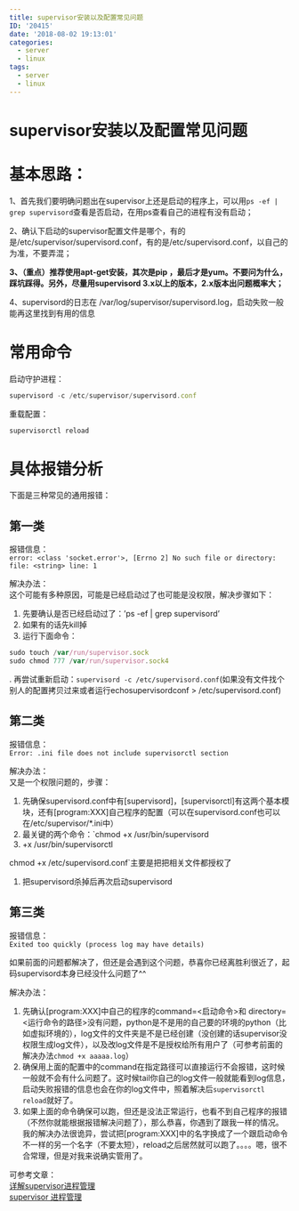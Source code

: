 ```yaml
---
title: supervisor安装以及配置常见问题
ID: '20415'
date: '2018-08-02 19:13:01'
categories:
  - server
  - linux
tags:
  - server
  - linux
---
```


# supervisor安装以及配置常见问题

# 基本思路：

1、首先我们要明确问题出在supervisor上还是启动的程序上，可以用`ps -ef | grep supervisord`查看是否启动，在用ps查看自己的进程有没有启动；

2、确认下启动的supervisor配置文件是哪个，有的是/etc/supervisor/supervisord.conf，有的是/etc/supervisord.conf，以自己的为准，不要弄混；

**3、（重点）推荐使用apt-get安装，其次是pip ，最后才是yum。不要问为什么，踩坑踩得。另外，尽量用supervisord 3.x以上的版本，2.x版本出问题概率大；**

4、supervisord的日志在 /var/log/supervisor/supervisord.log，启动失败一般能再这里找到有用的信息

# 常用命令

启动守护进程：

``` js 
supervisord -c /etc/supervisor/supervisord.conf
```

重载配置：

``` js 
supervisorctl reload
```

# 具体报错分析

下面是三种常见的通用报错：

## 第一类

报错信息：  
`error: <class 'socket.error'>, [Errno 2] No such file or directory: file: <string> line: 1`

解决办法：  
这个可能有多种原因，可能是已经启动过了也可能是没权限，解决步骤如下：

1. 先要确认是否已经启动过了：’ps -ef | grep supervisord’
2. 如果有的话先kill掉
3. 运行下面命令：

``` js 
sudo touch /var/run/supervisor.sock
sudo chmod 777 /var/run/supervisor.sock4
```

. 再尝试重新启动：`supervisord -c /etc/supervisord.conf`(如果没有文件找个别人的配置拷贝过来或者运行echosupervisordconf > /etc/supervisord.conf)

## 第二类

报错信息：  
`Error: .ini file does not include supervisorctl section`

解决办法：  
又是一个权限问题的，步骤：

1. 先确保supervisord.conf中有\[supervisord\]，\[supervisorctl\]有这两个基本模块，还有\[program:XXX\]自己程序的配置（可以在supervisord.conf也可以在/etc/supervisor/\*.ini中）
2. 最关键的两个命令：\`chmod +x /usr/bin/supervisord
3. +x /usr/bin/supervisorctl

chmod +x /etc/supervisord.conf\`主要是把把相关文件都授权了

1. 把supervisord杀掉后再次启动supervisord

## 第三类

报错信息：  
`Exited too quickly (process log may have details)`

如果前面的问题都解决了，但还是会遇到这个问题，恭喜你已经离胜利很近了，起码supervisord本身已经没什么问题了^^

解决办法：

1. 先确认\[program:XXX\]中自己的程序的command=<启动命令>和 directory=<运行命令的路径>没有问题，python是不是用的自己要的环境的python（比如虚拟环境的），log文件的文件夹是不是已经创建（没创建的话supervisor没权限生成log文件），以及改log文件是不是授权给所有用户了（可参考前面的解决办法`chmod +x aaaaa.log`）
2. 确保用上面的配置中的command在指定路径可以直接运行不会报错，这时候一般就不会有什么问题了。这时候tail你自己的log文件一般就能看到log信息，启动失败报错的信息也会在你的log文件中，照着解决后`supervisorctl reload`就好了。
3. 如果上面的命令确保可以跑，但还是没法正常运行，也看不到自己程序的报错（不然你就能根据报错解决问题了），那么恭喜，你遇到了跟我一样的情况。我的解决办法很诡异，尝试把\[program:XXX\]中的名字换成了一个跟启动命令不一样的另一个名字（不要太短），reload之后居然就可以跑了。。。。嗯，很不合常理，但是对我来说确实管用了。

可参考文章：  
[详解supervisor进程管理](http://flowsnow.net/2017/09/25/%E8%AF%A6%E8%A7%A3supervisor%E8%BF%9B%E7%A8%8B%E7%AE%A1%E7%90%86/)  
[supervisor 进程管理](https://www.jianshu.com/p/805977544d7f)
 
 
 
 
 
 

